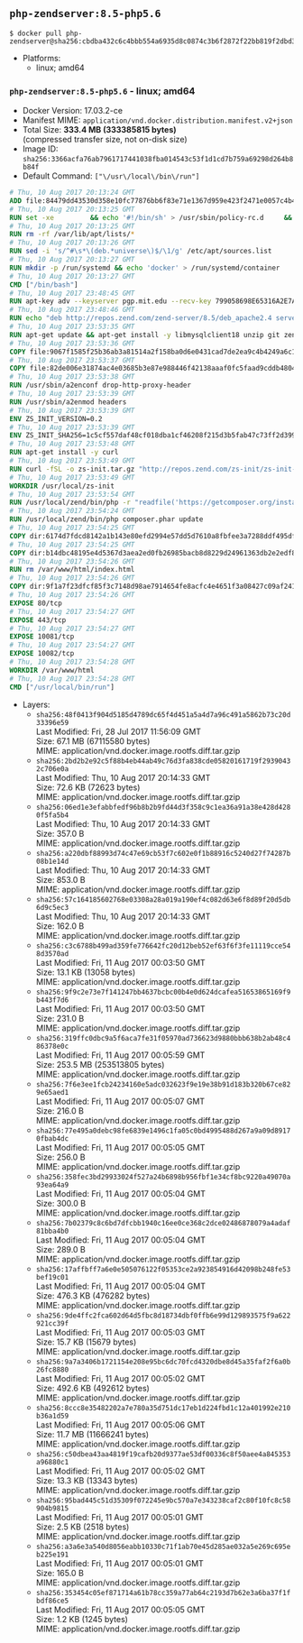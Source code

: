 ## `php-zendserver:8.5-php5.6`

```console
$ docker pull php-zendserver@sha256:cbdba432c6c4bbb554a6935d8c0874c3b6f2872f22bb819f2dbd3e8b2e39ed04
```

-	Platforms:
	-	linux; amd64

### `php-zendserver:8.5-php5.6` - linux; amd64

-	Docker Version: 17.03.2-ce
-	Manifest MIME: `application/vnd.docker.distribution.manifest.v2+json`
-	Total Size: **333.4 MB (333385815 bytes)**  
	(compressed transfer size, not on-disk size)
-	Image ID: `sha256:3366acfa76ab7961717441038fba014543c53f1d1cd7b759a69298d264b8b84f`
-	Default Command: `["\/usr\/local\/bin\/run"]`

```dockerfile
# Thu, 10 Aug 2017 20:13:24 GMT
ADD file:84479dd43530d358e10fc77876bb6f83e71e1367d959e423f2471e0057c4b424 in / 
# Thu, 10 Aug 2017 20:13:25 GMT
RUN set -xe 		&& echo '#!/bin/sh' > /usr/sbin/policy-rc.d 	&& echo 'exit 101' >> /usr/sbin/policy-rc.d 	&& chmod +x /usr/sbin/policy-rc.d 		&& dpkg-divert --local --rename --add /sbin/initctl 	&& cp -a /usr/sbin/policy-rc.d /sbin/initctl 	&& sed -i 's/^exit.*/exit 0/' /sbin/initctl 		&& echo 'force-unsafe-io' > /etc/dpkg/dpkg.cfg.d/docker-apt-speedup 		&& echo 'DPkg::Post-Invoke { "rm -f /var/cache/apt/archives/*.deb /var/cache/apt/archives/partial/*.deb /var/cache/apt/*.bin || true"; };' > /etc/apt/apt.conf.d/docker-clean 	&& echo 'APT::Update::Post-Invoke { "rm -f /var/cache/apt/archives/*.deb /var/cache/apt/archives/partial/*.deb /var/cache/apt/*.bin || true"; };' >> /etc/apt/apt.conf.d/docker-clean 	&& echo 'Dir::Cache::pkgcache ""; Dir::Cache::srcpkgcache "";' >> /etc/apt/apt.conf.d/docker-clean 		&& echo 'Acquire::Languages "none";' > /etc/apt/apt.conf.d/docker-no-languages 		&& echo 'Acquire::GzipIndexes "true"; Acquire::CompressionTypes::Order:: "gz";' > /etc/apt/apt.conf.d/docker-gzip-indexes 		&& echo 'Apt::AutoRemove::SuggestsImportant "false";' > /etc/apt/apt.conf.d/docker-autoremove-suggests
# Thu, 10 Aug 2017 20:13:25 GMT
RUN rm -rf /var/lib/apt/lists/*
# Thu, 10 Aug 2017 20:13:26 GMT
RUN sed -i 's/^#\s*\(deb.*universe\)$/\1/g' /etc/apt/sources.list
# Thu, 10 Aug 2017 20:13:27 GMT
RUN mkdir -p /run/systemd && echo 'docker' > /run/systemd/container
# Thu, 10 Aug 2017 20:13:27 GMT
CMD ["/bin/bash"]
# Thu, 10 Aug 2017 23:48:45 GMT
RUN apt-key adv --keyserver pgp.mit.edu --recv-key 799058698E65316A2E7A4FF42EAE1437F7D2C623
# Thu, 10 Aug 2017 23:48:46 GMT
RUN echo "deb http://repos.zend.com/zend-server/8.5/deb_apache2.4 server non-free" >> /etc/apt/sources.list.d/zend-server.list
# Thu, 10 Aug 2017 23:53:35 GMT
RUN apt-get update && apt-get install -y libmysqlclient18 unzip git zend-server-php-5.6 && /usr/local/zend/bin/zendctl.sh stop
# Thu, 10 Aug 2017 23:53:36 GMT
COPY file:9067f1585f25b36ab3a81514a2f158ba0d6e0431cad7de2ea9c4b4249a6c134f in /etc/ 
# Thu, 10 Aug 2017 23:53:37 GMT
COPY file:82de006e31874ac4e03685b3e87e988446f42138aaaf0fc5faad9cddb48040ba in /etc/apache2/conf-available 
# Thu, 10 Aug 2017 23:53:38 GMT
RUN /usr/sbin/a2enconf drop-http-proxy-header
# Thu, 10 Aug 2017 23:53:39 GMT
RUN /usr/sbin/a2enmod headers
# Thu, 10 Aug 2017 23:53:39 GMT
ENV ZS_INIT_VERSION=0.2
# Thu, 10 Aug 2017 23:53:39 GMT
ENV ZS_INIT_SHA256=1c5cf557daf48cf018dba1cf46208f215d3b5fab47c73ff2d39988581ebd6932
# Thu, 10 Aug 2017 23:53:48 GMT
RUN apt-get install -y curl
# Thu, 10 Aug 2017 23:53:49 GMT
RUN curl -fSL -o zs-init.tar.gz "http://repos.zend.com/zs-init/zs-init-docker-${ZS_INIT_VERSION}.tar.gz"     && echo "${ZS_INIT_SHA256} *zs-init.tar.gz" | sha256sum -c -     && mkdir /usr/local/zs-init     && tar xzf zs-init.tar.gz --strip-components=1 -C /usr/local/zs-init     && rm zs-init.tar.gz
# Thu, 10 Aug 2017 23:53:49 GMT
WORKDIR /usr/local/zs-init
# Thu, 10 Aug 2017 23:53:54 GMT
RUN /usr/local/zend/bin/php -r "readfile('https://getcomposer.org/installer');" | /usr/local/zend/bin/php
# Thu, 10 Aug 2017 23:54:24 GMT
RUN /usr/local/zend/bin/php composer.phar update
# Thu, 10 Aug 2017 23:54:25 GMT
COPY dir:6174d7fdcd8142a1b143e80efd2994e57dd5d7610a8fbfee3a7288ddf495dfdf in /usr/local/bin 
# Thu, 10 Aug 2017 23:54:25 GMT
COPY dir:b14dbc48195e4d5367d3aea2ed0fb26985bacb8d8229d24961363db2e2edf8f0 in /usr/local/zend/var/plugins/ 
# Thu, 10 Aug 2017 23:54:26 GMT
RUN rm /var/www/html/index.html
# Thu, 10 Aug 2017 23:54:26 GMT
COPY dir:9f1a7f23dfcf85f3c7148d98ae7914654fe8acfc4e4651f3a08427c09af24198 in /var/www/html 
# Thu, 10 Aug 2017 23:54:26 GMT
EXPOSE 80/tcp
# Thu, 10 Aug 2017 23:54:27 GMT
EXPOSE 443/tcp
# Thu, 10 Aug 2017 23:54:27 GMT
EXPOSE 10081/tcp
# Thu, 10 Aug 2017 23:54:27 GMT
EXPOSE 10082/tcp
# Thu, 10 Aug 2017 23:54:28 GMT
WORKDIR /var/www/html
# Thu, 10 Aug 2017 23:54:28 GMT
CMD ["/usr/local/bin/run"]
```

-	Layers:
	-	`sha256:48f0413f904d5185d4789dc65f4d451a5a4d7a96c491a5862b73c20d33396e59`  
		Last Modified: Fri, 28 Jul 2017 11:56:09 GMT  
		Size: 67.1 MB (67115580 bytes)  
		MIME: application/vnd.docker.image.rootfs.diff.tar.gzip
	-	`sha256:2bd2b2e92c5f88b4eb44ab49c76d3fa838cde05820161719f29390432c706e0a`  
		Last Modified: Thu, 10 Aug 2017 20:14:33 GMT  
		Size: 72.6 KB (72623 bytes)  
		MIME: application/vnd.docker.image.rootfs.diff.tar.gzip
	-	`sha256:06ed1e3efabbfedf96b8b2b9fd44d3f358c9c1ea36a91a38e428d4280f5fa5b4`  
		Last Modified: Thu, 10 Aug 2017 20:14:33 GMT  
		Size: 357.0 B  
		MIME: application/vnd.docker.image.rootfs.diff.tar.gzip
	-	`sha256:a220dbf88993d74c47e69cb53f7c602e0f1b88916c5240d27f74287b08b1e14d`  
		Last Modified: Thu, 10 Aug 2017 20:14:33 GMT  
		Size: 853.0 B  
		MIME: application/vnd.docker.image.rootfs.diff.tar.gzip
	-	`sha256:57c164185602768e03308a28a019a190ef4c082d63e6f8d89f20d5db6d9c5ec3`  
		Last Modified: Thu, 10 Aug 2017 20:14:33 GMT  
		Size: 162.0 B  
		MIME: application/vnd.docker.image.rootfs.diff.tar.gzip
	-	`sha256:c3c6788b499ad359fe776642fc20d12beb52ef63f6f3fe11119cce548d3570ad`  
		Last Modified: Fri, 11 Aug 2017 00:03:50 GMT  
		Size: 13.1 KB (13058 bytes)  
		MIME: application/vnd.docker.image.rootfs.diff.tar.gzip
	-	`sha256:9f9c2e73e7f141247bb4637bcbc00b4e0d624dcafea51653865169f9b443f7d6`  
		Last Modified: Fri, 11 Aug 2017 00:03:50 GMT  
		Size: 231.0 B  
		MIME: application/vnd.docker.image.rootfs.diff.tar.gzip
	-	`sha256:319ffc0dbc9a5f6aca7fe31f05970ad736623d9880bbb638b2ab48c486378e0c`  
		Last Modified: Fri, 11 Aug 2017 00:05:59 GMT  
		Size: 253.5 MB (253513805 bytes)  
		MIME: application/vnd.docker.image.rootfs.diff.tar.gzip
	-	`sha256:7f6e3ee1fcb24234160e5adc032623f9e19e38b91d183b320b67ce829e65aed1`  
		Last Modified: Fri, 11 Aug 2017 00:05:07 GMT  
		Size: 216.0 B  
		MIME: application/vnd.docker.image.rootfs.diff.tar.gzip
	-	`sha256:77e495a0debc98fe6839e1496c1fa05c0bd4995488d267a9a09d89170fbab4dc`  
		Last Modified: Fri, 11 Aug 2017 00:05:05 GMT  
		Size: 256.0 B  
		MIME: application/vnd.docker.image.rootfs.diff.tar.gzip
	-	`sha256:358fec3bd29933024f527a24b6898b956fbf1e34cf8bc9220a49070a93ea64a9`  
		Last Modified: Fri, 11 Aug 2017 00:05:04 GMT  
		Size: 300.0 B  
		MIME: application/vnd.docker.image.rootfs.diff.tar.gzip
	-	`sha256:7b02379c8c6bd7dfcbb1940c16ee0ce368c2dce02486878079a4adaf81bba4b0`  
		Last Modified: Fri, 11 Aug 2017 00:05:04 GMT  
		Size: 289.0 B  
		MIME: application/vnd.docker.image.rootfs.diff.tar.gzip
	-	`sha256:17affbff7a6e0e505076122f05353ce2a923854916d42098b248fe53bef19c01`  
		Last Modified: Fri, 11 Aug 2017 00:05:04 GMT  
		Size: 476.3 KB (476282 bytes)  
		MIME: application/vnd.docker.image.rootfs.diff.tar.gzip
	-	`sha256:9de4ffc2fca602d64d5fbc8d18734dbf0ffb6e99d129893575f9a622921cc39f`  
		Last Modified: Fri, 11 Aug 2017 00:05:03 GMT  
		Size: 15.7 KB (15679 bytes)  
		MIME: application/vnd.docker.image.rootfs.diff.tar.gzip
	-	`sha256:9a7a3406b1721154e208e95bc6dc70fcd4320dbe8d45a35faf2f6a0b26fc8880`  
		Last Modified: Fri, 11 Aug 2017 00:05:02 GMT  
		Size: 492.6 KB (492612 bytes)  
		MIME: application/vnd.docker.image.rootfs.diff.tar.gzip
	-	`sha256:8ccc8e35482202a7e780a35d751dc17eb1d224fbd1c12a401992e210b36a1d59`  
		Last Modified: Fri, 11 Aug 2017 00:05:06 GMT  
		Size: 11.7 MB (11666241 bytes)  
		MIME: application/vnd.docker.image.rootfs.diff.tar.gzip
	-	`sha256:c50dbea43aa4819f19cafb20d9377ae53df00336c8f50aee4a845353a96880c1`  
		Last Modified: Fri, 11 Aug 2017 00:05:02 GMT  
		Size: 13.3 KB (13343 bytes)  
		MIME: application/vnd.docker.image.rootfs.diff.tar.gzip
	-	`sha256:95bad445c51d35309f072245e9bc570a7e343238caf2c80f10fc8c58904b9815`  
		Last Modified: Fri, 11 Aug 2017 00:05:01 GMT  
		Size: 2.5 KB (2518 bytes)  
		MIME: application/vnd.docker.image.rootfs.diff.tar.gzip
	-	`sha256:a3a6e3a540d8056eabb10330c71f1ab70e45d285ae032a5e269c695eb225e191`  
		Last Modified: Fri, 11 Aug 2017 00:05:01 GMT  
		Size: 165.0 B  
		MIME: application/vnd.docker.image.rootfs.diff.tar.gzip
	-	`sha256:353454c05ef871714a61b78cc359a77ab64c2193d7b62e3a6ba37f1fbdf86ce5`  
		Last Modified: Fri, 11 Aug 2017 00:05:05 GMT  
		Size: 1.2 KB (1245 bytes)  
		MIME: application/vnd.docker.image.rootfs.diff.tar.gzip
